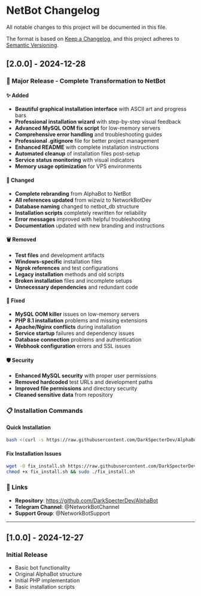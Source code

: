 # NetBot Changelog

All notable changes to this project will be documented in this file.

The format is based on [Keep a Changelog](https://keepachangelog.com/en/1.0.0/),
and this project adheres to [Semantic Versioning](https://semver.org/spec/v2.0.0.html).

## [2.0.0] - 2024-12-28

### 🎉 Major Release - Complete Transformation to NetBot

#### ✨ Added
- **Beautiful graphical installation interface** with ASCII art and progress bars
- **Professional installation wizard** with step-by-step visual feedback
- **Advanced MySQL OOM fix script** for low-memory servers
- **Comprehensive error handling** and troubleshooting guides
- **Professional .gitignore** file for better project management
- **Enhanced README** with complete installation instructions
- **Automated cleanup** of installation files post-setup
- **Service status monitoring** with visual indicators
- **Memory usage optimization** for VPS environments

#### 🔄 Changed
- **Complete rebranding** from AlphaBot to NetBot
- **All references updated** from wizwiz to NetworkBotDev
- **Database naming** changed to netbot_db structure
- **Installation scripts** completely rewritten for reliability
- **Error messages** improved with helpful troubleshooting
- **Documentation** updated with new branding and instructions

#### 🗑️ Removed
- **Test files** and development artifacts
- **Windows-specific** installation files
- **Ngrok references** and test configurations
- **Legacy installation** methods and old scripts
- **Broken installation** files and incomplete setups
- **Unnecessary dependencies** and redundant code

#### 🔧 Fixed
- **MySQL OOM killer** issues on low-memory servers
- **PHP 8.1 installation** problems and missing extensions
- **Apache/Nginx conflicts** during installation
- **Service startup** failures and dependency issues
- **Database connection** problems and authentication
- **Webhook configuration** errors and SSL issues

#### 🛡️ Security
- **Enhanced MySQL security** with proper user permissions
- **Removed hardcoded** test URLs and development paths
- **Improved file permissions** and directory security
- **Cleaned sensitive data** from repository

### 📋 Installation Commands

#### Quick Installation
```bash
bash <(curl -s https://raw.githubusercontent.com/DarkSpecterDev/AlphaBot/main/netbot.sh)
```

#### Fix Installation Issues
```bash
wget -O fix_install.sh https://raw.githubusercontent.com/DarkSpecterDev/AlphaBot/main/fix_install.sh
chmod +x fix_install.sh && sudo ./fix_install.sh
```

### 🔗 Links
- **Repository**: https://github.com/DarkSpecterDev/AlphaBot
- **Telegram Channel**: @NetworkBotChannel
- **Support Group**: @NetworkBotSupport

---

## [1.0.0] - 2024-12-27

### Initial Release
- Basic bot functionality
- Original AlphaBot structure
- Initial PHP implementation
- Basic installation scripts 